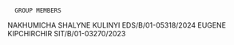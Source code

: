       GROUP MEMBERS
NAKHUMICHA SHALYNE KULINYI EDS/B/01-05318/2024
EUGENE KIPCHIRCHIR         SIT/B/01-03270/2023
